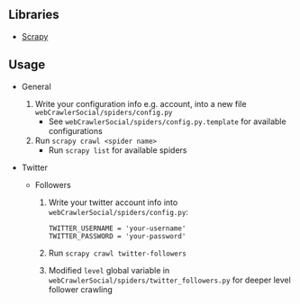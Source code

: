 ## Libraries

* [Scrapy](https://scrapy.org/)

## Usage

- General
	1. Write your configuration info e.g. account, into a new file `webCrawlerSocial/spiders/config.py`
		- See `webCrawlerSocial/spiders/config.py.template` for available configurations
	2. Run `scrapy crawl <spider name>`
		- Run `scrapy list` for available spiders

- Twitter
	- Followers
		1. Write your twitter account info into `webCrawlerSocial/spiders/config.py`:
			```
			TWITTER_USERNAME = 'your-username'
			TWITTER_PASSWORD = 'your-password'
			```

		2. Run `scrapy crawl twitter-followers`
		3. Modified `level` global variable in `webCrawlerSocial/spiders/twitter_followers.py` for deeper level follower crawling


